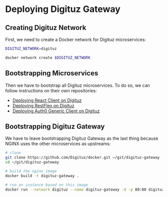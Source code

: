# Deploying Digituz Gateway

## Creating Digituz Network

First, we need to create a Docker network for Digituz microservices:

```bash
DIGITUZ_NETWORK=digituz

docker network create $DIGITUZ_NETWORK
```

## Bootstrapping Microservices

Then we have to bootstrap all Digituz microservices. To do so, we can follow instructions on their own repositories:

- [Deploying React Client on Digituz](https://github.com/brunokrebs/react-auth0/blob/master/docs/deploy-digituz.md)
- [Deploying RestFlex on Digituz](https://github.com/auth0-blog/auth0-rest-server/blob/master/docs/deploy-digituz.md)
- [Deploying Auth0 Generic Client on Digituz](https://github.com/auth0-blog/brunokrebs/angular-auth0-generic-client/blob/master/docs/deploy-digituz.md)

## Bootstrapping Digituz Gateway

We have to leave bootstrapping Digituz Gateway as the last thing because NGINX uses the other microservices as upstreams:

```bash
# clone
git clone https://github.com/Digituz/docker.git ~/git/digituz-gateway
cd ~/git/digituz-gateway

# build the nginx image
docker build -t digituz-gateway .

# run an instance based on this image
docker run --network digituz --name digituz-gateway -d -p 80:80 digituz-gateway
```
